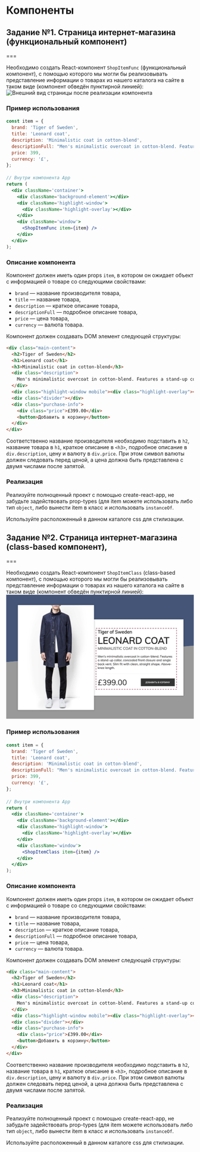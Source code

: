 # Компоненты

## Задание №1. Страница интернет-магазина (функциональный компонент)

===

Необходимо создать React-компонент `ShopItemFunc` (функциональный компонент), с помощью которого мы могли бы реализовывать представление информации о товарах из нашего каталога на сайте в таком виде (компонент обведён пунктирной линией): ![Внешний вид страницы после реализации компонента](./res/preview.png)

### Пример использования

```jsx
const item = {
  brand: 'Tiger of Sweden',
  title: 'Leonard coat',
  description: 'Minimalistic coat in cotton-blend',
  descriptionFull: "Men's minimalistic overcoat in cotton-blend. Features a stand-up collar, concealed front closure and single back vent. Slim fit with clean, straight shape. Above-knee length.",
  price: 399,
  currency: '£',
};

// Внутри компонента App
return (
  <div className='container'>
    <div className='background-element'></div>
    <div className='highlight-window'>
      <div className='highlight-overlay'></div>
    </div>
    <div className='window'>
      <ShopItemFunc item={item} />
    </div>
  </div>
);
```

### Описание компонента

Компонент должен иметь один props `item`, в котором он ожидает объект с информацией о товаре со следующими свойствами:

- `brand` — название производителя товара,
- `title` — название товара,
- `description` — краткое описание товара,
- `descriptionFull` — подробное описание товара,
- `price` — цена товара,
- `currency` — валюта товара.

Компонент должен создавать DOM элемент следующей структуры:

```html
<div class="main-content">
  <h2>Tiger of Sweden</h2>
  <h1>Leonard coat</h1>
  <h3>Minimalistic coat in cotton-blend</h3>
  <div class="description">
    Men's minimalistic overcoat in cotton-blend. Features a stand-up collar, concealed front closure and single back vent. Slim fit with clean, straight shape. Above-knee length.
  </div>
  <div class="highlight-window mobile"><div class="highlight-overlay"></div></div>
  <div class="divider"></div>
  <div class="purchase-info">
    <div class="price">£399.00</div>
    <button>Добавить в корзину</button>
  </div>
</div>
```

Соответственно название производителя необходимо подставить в `h2`, название товара в `h1`, краткое описание в `<h3>`, подробное описание в `div.description`, цену и валюту в `div.price`. При этом символ валюты должен следовать перед ценой, а цена должна быть представлена с двумя числами после запятой.

### Реализация

Реализуйте полноценный проект с помощью create-react-app, не забудьте задействовать prop-types (для item можете использовать либо тип `object`, либо вынести item в класс и использовать `instanceOf`.

Используйте расположенный в данном каталоге css для стилизации.

## Задание №2. Страница интернет-магазина (class-based компонент),

===

Необходимо создать React-компонент `ShopItemClass` (class-based компонент), с помощью которого мы могли бы реализовывать представление информации о товарах из нашего каталога на сайте в таком виде (компонент обведён пунктирной линией): ![Внешний вид страницы после реализации компонента](./assets/preview.png)

### Пример использования

```jsx
const item = {
  brand: 'Tiger of Sweden',
  title: 'Leonard coat',
  description: 'Minimalistic coat in cotton-blend',
  descriptionFull: "Men's minimalistic overcoat in cotton-blend. Features a stand-up collar, concealed front closure and single back vent. Slim fit with clean, straight shape. Above-knee length.",
  price: 399,
  currency: '£',
};

// Внутри компонента App
return (
  <div className='container'>
    <div className='background-element'></div>
    <div className='highlight-window'>
      <div className='highlight-overlay'></div>
    </div>
    <div className='window'>
      <ShopItemClass item={item} />
    </div>
  </div>
);
```

### Описание компонента

Компонент должен иметь один props `item`, в котором он ожидает объект с информацией о товаре со следующими свойствами:

- `brand` — название производителя товара,
- `title` — название товара,
- `description` — краткое описание товара,
- `descriptionFull` — подробное описание товара,
- `price` — цена товара,
- `currency` — валюта товара.

Компонент должен создавать DOM элемент следующей структуры:

```html
<div class="main-content">
  <h2>Tiger of Sweden</h2>
  <h1>Leonard coat</h1>
  <h3>Minimalistic coat in cotton-blend</h3>
  <div class="description">
    Men's minimalistic overcoat in cotton-blend. Features a stand-up collar, concealed front closure and single back vent. Slim fit with clean, straight shape. Above-knee length.
  </div>
  <div class="highlight-window mobile"><div class="highlight-overlay"></div></div>
  <div class="divider"></div>
  <div class="purchase-info">
    <div class="price">£399.00</div>
    <button>Добавить в корзину</button>
  </div>
</div>
```

Соответственно название производителя необходимо подставить в `h2`, название товара в `h1`, краткое описание в `<h3>`, подробное описание в `div.description`, цену и валюту в `div.price`. При этом символ валюты должен следовать перед ценой, а цена должна быть представлена с двумя числами после запятой.

### Реализация

Реализуйте полноценный проект с помощью create-react-app, не забудьте задействовать prop-types (для item можете использовать либо тип `object`, либо вынести item в класс и использовать `instanceOf`.

Используйте расположенный в данном каталоге css для стилизации.
